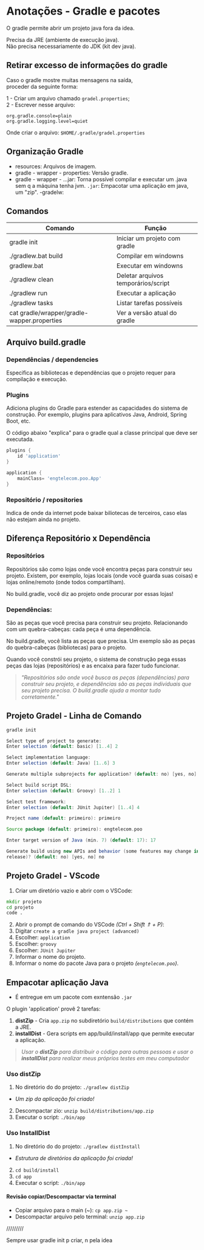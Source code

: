 # Anotações - Gradle e pacotes
O gradle permite abrir um projeto java fora da idea. 

Precisa da JRE (ambiente de execução java).<br>
Não precisa necessariamente do JDK (kit dev java).

## Retirar excesso de informações do gradle
Caso o gradle mostre muitas mensagens na saída, <br>
proceder da seguinte forma:

1 - Criar um arquivo chamado `gradel.properties`; <br>
2 - Escrever nesse arquivo: 
```
org.gradle.console=plain
org.gradle.logging.level=quiet
```

Onde criar o arquivo: `$HOME/.gradle/gradel.properties`


## Organização Gradle
- resources: Arquivos de imagem.
- gradle - wrapper - properties: Versão gradle.
- gradle - wrapper - ...jar: Torna possível compilar e executar um .java sem q a máquina tenha jvm.
`.jar`: Empacotar uma aplicação em java, um "zip".
-gradelw: 


## Comandos

| Comando | Função |
----|----
| gradle init | Iniciar um projeto com gradle |
| ./gradlew.bat build | Compilar em windowns |
| gradlew.bat | Executar em windowns |
| ./gradlew clean | Deletar arquivos temporários/script | 
|./gradlew run | Executar a aplicação|
| ./gradlew tasks | Listar tarefas possíveis | 
| cat gradle/wrapper/gradle-wapper.properties | Ver a versão atual do gradle |

## Arquivo build.gradle

### Dependências / dependencies
Especifica as bibliotecas e dependências que o projeto requer para compilação e execução.

### Plugins
Adiciona plugins do Gradle para estender as capacidades do sistema de construção. Por exemplo, plugins para aplicativos Java, Android, Spring Boot, etc.

O código abaixo "explica" para o gradle qual a classe principal que deve ser executada.

```gradle
plugins {
    id 'application'
}

application {
    mainClass= 'engtelecom.poo.App'
}
```

### Repositório / repositories
Indica de onde da internet pode baixar biliotecas de terceiros, caso elas não estejam ainda no projeto.

## Diferença Repositório x Dependência
### Repositórios
Repositórios são como lojas onde você encontra peças para construir seu projeto. Existem, por exemplo, lojas locais (onde você guarda suas coisas) e lojas online/remoto (onde todos compartilham).

No build.gradle, você diz ao projeto onde procurar por essas lojas!

### Dependências:

São as peças que você precisa para construir seu projeto. Relacionando com um quebra-cabeças: cada peça é uma dependência. 

No build.gradle, você lista as peças que precisa. Um exemplo são as peças do quebra-cabeças (bibliotecas) para o projeto.

Quando você constrói seu projeto, o sistema de construção pega essas peças das lojas (repositórios) e as encaixa para fazer tudo funcionar.

>_"Repositórios são onde você busca as peças (dependências) para construir seu projeto, e dependências são as peças individuais que seu projeto precisa. O build.gradle ajuda a montar tudo corretamente."_

## Projeto Gradel - Linha de Comando

```gradle
gradle init

Select type of project to generate:
Enter selection (default: basic) [1..4] 2

Select implementation language:
Enter selection (default: Java) [1..6] 3

Generate multiple subprojects for application? (default: no) [yes, no] no

Select build script DSL:
Enter selection (default: Groovy) [1..2] 1

Select test framework:
Enter selection (default: JUnit Jupiter) [1..4] 4

Project name (default: primeiro): primeiro

Source package (default: primeiro): engtelecom.poo

Enter target version of Java (min. 7) (default: 17): 17

Generate build using new APIs and behavior (some features may change in the next minor
release)? (default: no) [yes, no] no
```
## Projeto Gradel - VScode

1) Criar um diretório vazio e abrir com o VSCode:
```cmd
mkdir projeto
cd projeto
code .
```
2) Abrir o prompt de comando do VSCode _(Ctrl + Shift ⇑ + P)_:
3) Digitar `create a gradle java project (advanced)`
4) Escolher: `application`
5) Escolher: `groovy`
6) Escolher: `JUnit Jupiter`
7) Informar o nome do projeto.
8) Informar o nome do pacote Java para o projeto _(`engtelecom.poo`)_.


## Empacotar aplicação Java

- É entregue em um pacote com exntensão `.jar`

O plugin 'application' provê 2 tarefas:

1) **distZip** - Cria `app.zip` no subdiretório `build/distributions` que contém a JRE.
2) **installDist** - Gera scripts em app/build/install/app que permite executar a aplicação.

> _Usar o **distZip** para distribuir o código para outras pessoas e usar o **installDist** para realizar meus próprios testes em meu computador_


### Uso distZip
1) No diretório do do projeto: `./gradlew distZip`

- _Um zip da aplicação foi criado!_

2) Descompactar zio: `unzip build/distributions/app.zip`
3) Executar o script: `./bin/app`


### Uso InstallDist
1) No diretório do do projeto: `./gradlew distInstall`

- _Estrutura de diretórios da aplicação foi criada!_

2) `cd build/install`
3) `cd app`
4) Executar o script: `./bin/app`

#### Revisão copiar/Descompactar via terminal
- Copiar arquivo para o main (~): `cp app.zip ~`
- Descompactar arquivo pelo terminal: `unzip app.zip`


/////////

Sempre usar gradle init p criar, n pela idea
